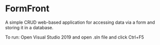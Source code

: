 # FormFront
A simple CRUD web-based application for accessing data via a form and storing it in a database.


To run: Open Visual Studio 2019 and open .sln file and click Ctrl+F5
